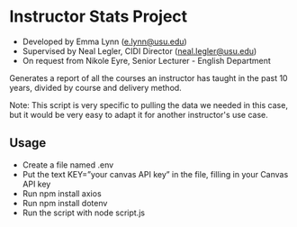 # Instructor Stats Project
* Developed by Emma Lynn (e.lynn@usu.edu)
* Supervised by Neal Legler, CIDI Director (neal.legler@usu.edu)
* On request from Nikole Eyre, Senior Lecturer - English Department

Generates a report of all the courses an instructor has taught in the past 10 years, divided by
course and delivery method. 

Note: This script is very specific to pulling the data we needed in this case, but it would be very easy to adapt
it for another instructor's use case.

## Usage
* Create a file named .env
* Put the text KEY=”your canvas API key” in the file, filling in your Canvas API key
* Run npm install axios
* Run npm install dotenv
* Run the script with node script.js
